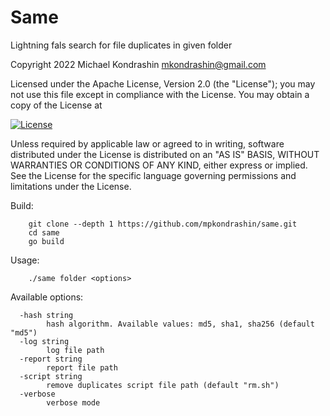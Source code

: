 # Same

Lightning fals search for file duplicates in given folder

   Copyright 2022 Michael Kondrashin mkondrashin@gmail.com

   Licensed under the Apache License, Version 2.0 (the "License");
   you may not use this file except in compliance with the License.
   You may obtain a copy of the License at

[![License](https://img.shields.io/badge/License-Apache%202-blue.svg)](https://opensource.org/licenses/Apache-2.0)

   Unless required by applicable law or agreed to in writing, software
   distributed under the License is distributed on an "AS IS" BASIS,
   WITHOUT WARRANTIES OR CONDITIONS OF ANY KIND, either express or implied.
   See the License for the specific language governing permissions and
   limitations under the License.


Build:
```code
    git clone --depth 1 https://github.com/mpkondrashin/same.git
    cd same
    go build
```

Usage:
```code
    ./same folder <options>
```

Available options:
```code
  -hash string
    	hash algorithm. Available values: md5, sha1, sha256 (default "md5")
  -log string
    	log file path
  -report string
    	report file path
  -script string
    	remove duplicates script file path (default "rm.sh")
  -verbose
    	verbose mode
```
